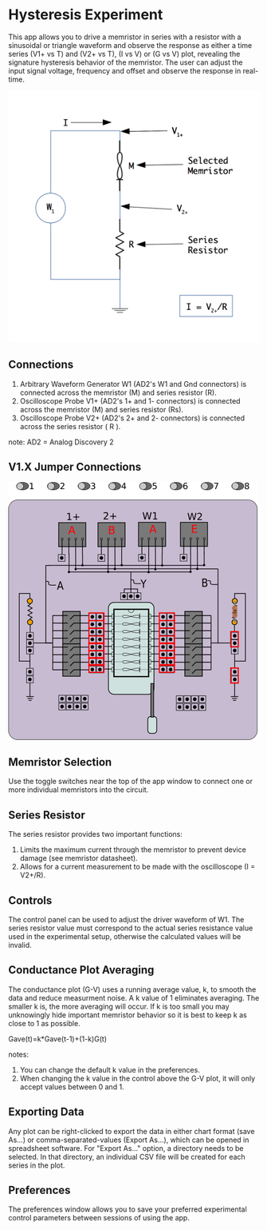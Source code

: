 # Hysteresis Experiment

This app allows you to drive a memristor in series with a resistor with a sinusoidal or triangle waveform and observe the response as either a time series (V1+ vs T) and (V2+ vs T), (I vs V) or (G vs V) plot, revealing the signature hysteresis behavior of the memristor. The user can adjust the input signal voltage, frequency and offset and observe the response in real-time.

![](Hysteresis.png)

## Connections

1.  Arbitrary Waveform Generator W1 (AD2's W1 and Gnd connectors) is connected across the memristor (M) and series resistor (R).
2.  Oscilloscope Probe V1+ (AD2's 1+ and 1- connectors) is connected across the memristor (M) and series resistor (Rs).
3.  Oscilloscope Probe V2+ (AD2's 2+ and 2- connectors) is connected across the series resistor ( R ).

note: AD2 = Analog Discovery 2

## V1.X Jumper Connections

![](HysteresisV1Board.png)

## Memristor Selection

Use the toggle switches near the top of the app window to connect one or more individual memristors into the circuit.

## Series Resistor

The series resistor provides two important functions:

1.  Limits the maximum current through the memristor to prevent device damage (see memristor datasheet).
2.  Allows for a current measurement to be made with the oscilloscope (I = V2+/R).

## Controls

The control panel can be used to adjust the driver waveform of W1. The series resistor value must correspond to the actual series resistance value used in the experimental setup, otherwise the calculated values will be invalid.

## Conductance Plot Averaging

The conductance plot (G-V) uses a running average value, k, to smooth the data and reduce measurment noise. A k value of 1 eliminates averaging. The smaller k is, the more averaging will occur. If k is too small you may unknowingly hide important memristor behavior so it is best to keep k as close to 1 as possible. 

Gave(t)=k*Gave(t-1)+(1-k)G(t)

notes:
 
1. You can change the default k value in the preferences.
2. When changing the k value in the control above the G-V plot, it will only accept values between 0 and 1.  

## Exporting Data

Any plot can be right-clicked to export the data in either chart format (save As...) or comma-separated-values (Export As...), which can be opened in spreadsheet software. For "Export As..." option, a directory needs to be selected. In that directory, an individual CSV file will be created for each series in the plot.

## Preferences

The preferences window allows you to save your preferred experimental control parameters between sessions of using the app.
